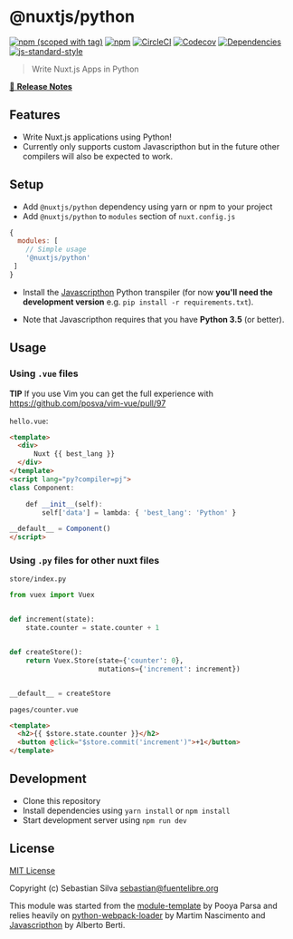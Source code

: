 # @nuxtjs/python
[![npm (scoped with tag)](https://img.shields.io/npm/v/@nuxtjs/python/latest.svg?style=flat-square)](https://npmjs.com/package/@nuxtjs/python)
[![npm](https://img.shields.io/npm/dt/@nuxtjs/python.svg?style=flat-square)](https://npmjs.com/package/@nuxtjs/python)
[![CircleCI](https://img.shields.io/circleci/project/nuxt-community/python-module.svg?style=flat-square)](https://circleci.com/gh/nuxt-community/python-module)
[![Codecov](https://img.shields.io/codecov/c/github/nuxt-community/python-module.svg?style=flat-square)](https://codecov.io/gh/nuxt-community/python-module)
[![Dependencies](https://david-dm.org/nuxt-community/python-module/status.svg?style=flat-square)](https://david-dm.org/nuxt-community/python-module)
[![js-standard-style](https://img.shields.io/badge/code_style-standard-brightgreen.svg?style=flat-square)](http://standardjs.com)

> Write Nuxt.js Apps in Python

[📖 **Release Notes**](./CHANGELOG.md)

## Features

- Write Nuxt.js applications using Python!
- Currently only supports custom Javascripthon but in the future other compilers will also be expected to work.

## Setup
- Add `@nuxtjs/python` dependency using yarn or npm to your project
- Add `@nuxtjs/python` to `modules` section of `nuxt.config.js`

```js
{
  modules: [
    // Simple usage
    '@nuxtjs/python'
 ]
}
```

- Install the [Javascripthon](https://gitlab.com/metapensiero/metapensiero.pj) Python transpiler (for now **you'll need the development version** e.g. `pip install -r requirements.txt`).

- Note that Javascripthon requires that you have **Python 3.5** (or better).

## Usage

### Using `.vue` files
**TIP** If you use Vim you can get the full experience with https://github.com/posva/vim-vue/pull/97

`hello.vue`:
```html
<template>
  <div>
      Nuxt {{ best_lang }}
  </div>
</template>
<script lang="py?compiler=pj">
class Component:

    def __init__(self):
        self['data'] = lambda: { 'best_lang': 'Python' }

__default__ = Component()
</script>
```

### Using `.py` files for other nuxt files

`store/index.py`
```python
from vuex import Vuex


def increment(state):
    state.counter = state.counter + 1


def createStore():
    return Vuex.Store(state={'counter': 0},
                      mutations={'increment': increment})


__default__ = createStore
```

`pages/counter.vue`
```html
<template>
  <h2>{{ $store.state.counter }}</h2>
  <button @click="$store.commit('increment')">+1</button>
</template>
```

## Development

- Clone this repository
- Install dependencies using `yarn install` or `npm install`
- Start development server using `npm run dev`

## License

[MIT License](./LICENSE)

Copyright (c) Sebastian Silva <sebastian@fuentelibre.org>

This module was started from the [module-template](https://github.com/nuxt-community/module-template) by Pooya Parsa and relies heavily on [python-webpack-loader](https://github.com/martim00/python-webpack-loader) by Martim Nascimento and [Javascripthon](https://gitlab.com/metapensiero/metapensiero.pj) by Alberto Berti.
